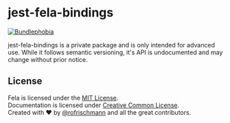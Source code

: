 # jest-fela-bindings

<a href="https://bundlephobia.com/result?p=jest-fela-bindings@latest"><img alt="Bundlephobia" src="https://img.shields.io/bundlephobia/minzip/jest-fela-bindings.svg"></a>

jest-fela-bindings is a private package and is only intended for advanced use. While it follows semantic versioning, it's API is undocumented and may change without prior notice.

## License
Fela is licensed under the [MIT License](http://opensource.org/licenses/MIT).<br>
Documentation is licensed under [Creative Common License](http://creativecommons.org/licenses/by/4.0/).<br>
Created with ♥ by [@rofrischmann](http://rofrischmann.de) and all the great contributors.
